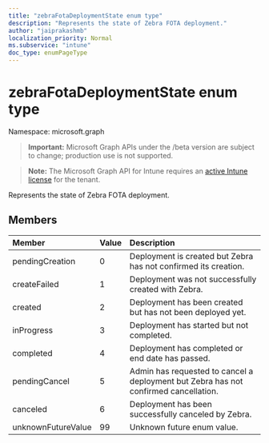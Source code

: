 ```yaml
---
title: "zebraFotaDeploymentState enum type"
description: "Represents the state of Zebra FOTA deployment."
author: "jaiprakashmb"
localization_priority: Normal
ms.subservice: "intune"
doc_type: enumPageType
---
```


# zebraFotaDeploymentState enum type

Namespace: microsoft.graph

> **Important:** Microsoft Graph APIs under the /beta version are subject to change; production use is not supported.

> **Note:** The Microsoft Graph API for Intune requires an [active Intune license](https://go.microsoft.com/fwlink/?linkid=839381) for the tenant.

Represents the state of Zebra FOTA deployment.

## Members
|Member|Value|Description|
|:---|:---|:---|
|pendingCreation|0|Deployment is created but Zebra has not confirmed its creation.|
|createFailed|1|Deployment was not successfully created with Zebra.|
|created|2|Deployment has been created but has not been deployed yet.|
|inProgress|3|Deployment has started but not completed.|
|completed|4|Deployment has completed or end date has passed.|
|pendingCancel|5|Admin has requested to cancel a deployment but Zebra has not confirmed cancellation.|
|canceled|6|Deployment has been successfully canceled by Zebra.|
|unknownFutureValue|99|Unknown future enum value.|
